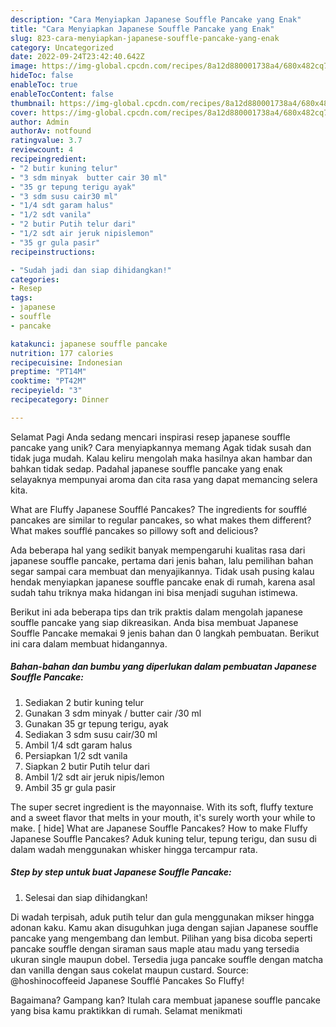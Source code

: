 ```yaml
---
description: "Cara Menyiapkan Japanese Souffle Pancake yang Enak"
title: "Cara Menyiapkan Japanese Souffle Pancake yang Enak"
slug: 823-cara-menyiapkan-japanese-souffle-pancake-yang-enak
category: Uncategorized
date: 2022-09-24T23:42:40.642Z
image: https://img-global.cpcdn.com/recipes/8a12d880001738a4/680x482cq70/japanese-souffle-pancake-foto-resep-utama.jpg
hideToc: false
enableToc: true
enableTocContent: false
thumbnail: https://img-global.cpcdn.com/recipes/8a12d880001738a4/680x482cq70/japanese-souffle-pancake-foto-resep-utama.jpg
cover: https://img-global.cpcdn.com/recipes/8a12d880001738a4/680x482cq70/japanese-souffle-pancake-foto-resep-utama.jpg
author: Admin
authorAv: notfound
ratingvalue: 3.7
reviewcount: 4
recipeingredient:
- "2 butir kuning telur"
- "3 sdm minyak  butter cair 30 ml"
- "35 gr tepung terigu ayak"
- "3 sdm susu cair30 ml"
- "1/4 sdt garam halus"
- "1/2 sdt vanila"
- "2 butir Putih telur dari"
- "1/2 sdt air jeruk nipislemon"
- "35 gr gula pasir"
recipeinstructions:

- "Sudah jadi dan siap dihidangkan!"
categories:
- Resep
tags:
- japanese
- souffle
- pancake

katakunci: japanese souffle pancake 
nutrition: 177 calories
recipecuisine: Indonesian
preptime: "PT14M"
cooktime: "PT42M"
recipeyield: "3"
recipecategory: Dinner

---
```



Selamat Pagi Anda sedang mencari inspirasi resep japanese souffle pancake yang unik? Cara menyiapkannya memang Agak tidak susah dan tidak juga mudah. Kalau keliru mengolah maka hasilnya akan hambar dan bahkan tidak sedap. Padahal japanese souffle pancake yang enak selayaknya mempunyai aroma dan cita rasa yang dapat memancing selera kita.


What are Fluffy Japanese Soufflé Pancakes? The ingredients for soufflé pancakes are similar to regular pancakes, so what makes them different? What makes soufflé pancakes so pillowy soft and delicious?

Ada beberapa hal yang sedikit banyak mempengaruhi kualitas rasa dari japanese souffle pancake, pertama dari jenis bahan, lalu pemilihan bahan segar sampai cara membuat dan menyajikannya. Tidak usah pusing kalau hendak menyiapkan japanese souffle pancake enak di rumah, karena asal sudah tahu triknya maka hidangan ini bisa menjadi suguhan istimewa.


Berikut ini ada beberapa tips dan trik praktis dalam mengolah japanese souffle pancake yang siap dikreasikan. Anda bisa membuat Japanese Souffle Pancake memakai 9 jenis bahan dan 0 langkah pembuatan. Berikut ini cara dalam membuat hidangannya.

<!--inarticleads1-->

##### Bahan-bahan dan bumbu yang diperlukan dalam pembuatan Japanese Souffle Pancake:

1. Sediakan 2 butir kuning telur
1. Gunakan 3 sdm minyak / butter cair /30 ml
1. Gunakan 35 gr tepung terigu, ayak
1. Sediakan 3 sdm susu cair/30 ml
1. Ambil 1/4 sdt garam halus
1. Persiapkan 1/2 sdt vanila
1. Siapkan 2 butir Putih telur dari
1. Ambil 1/2 sdt air jeruk nipis/lemon
1. Ambil 35 gr gula pasir


The super secret ingredient is the mayonnaise. With its soft, fluffy texture and a sweet flavor that melts in your mouth, it&#39;s surely worth your while to make. [ hide] What are Japanese Souffle Pancakes? How to make Fluffy Japanese Souffle Pancakes? Aduk kuning telur, tepung terigu, dan susu di dalam wadah menggunakan whisker hingga tercampur rata. 

<!--inarticleads2-->

##### Step by step untuk buat Japanese Souffle Pancake:


1. Selesai dan siap dihidangkan!

Di wadah terpisah, aduk putih telur dan gula menggunakan mikser hingga adonan kaku. Kamu akan disuguhkan juga dengan sajian Japanese souffle pancake yang mengembang dan lembut. Pilihan yang bisa dicoba seperti pancake souffle dengan siraman saus maple atau madu yang tersedia ukuran single maupun dobel. Tersedia juga pancake souffle dengan matcha dan vanilla dengan saus cokelat maupun custard. Source: @hoshinocoffeeid Japanese Soufflé Pancakes So Fluffy! 

Bagaimana? Gampang kan? Itulah cara membuat japanese souffle pancake yang bisa kamu praktikkan di rumah. Selamat menikmati
